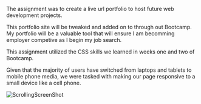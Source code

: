 The assignment was to create a live url portfolio to host future web development projects.

This portfolio site will be tweaked and added on to through out Bootcamp. My portfolio will be a valuable tool that will ensure I am becomming employer competive as I begin my job search.

This assignment utilized the CSS skills we learned in weeks one and two of Bootcamp. 

Given that the majority of users have switched from laptops and tablets to mobile phone media, we were tasked with making our page responsive to a small device like a cell phone. 


![ScrollingScreenShot](https://user-images.githubusercontent.com/97707793/157190971-a9847a90-c463-4458-a73e-dc4b426c7fb0.jpg)

